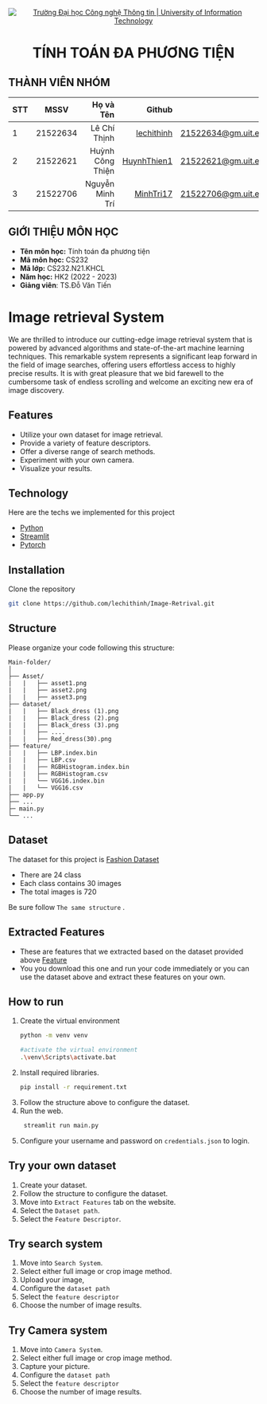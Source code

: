 <!-- Banner -->
<p align="center">
  <a href="https://www.uit.edu.vn/" title="Trường Đại học Công nghệ Thông tin" style="border: none;">
    <img src="https://i.imgur.com/WmMnSRt.png" alt="Trường Đại học Công nghệ Thông tin | University of Information Technology">
  </a>
</p>
<h1 align="center"><b>TÍNH TOÁN ĐA PHƯƠNG TIỆN</b></h>

## THÀNH VIÊN NHÓM

| STT |   MSSV   |       Họ và Tên |                     Github                                 |            Email                        |
| --- | :------: | --------------: |  --------------------------------------------------------: | ---------------------------------------:|
| 1   | 21522634 |  Lê Chí Thịnh   |  [lechithinh](https://github.com/lechithinh)               | 21522634@gm.uit.edu.vn                  |
| 2   | 21522621 | Huỳnh Công Thiện|  [HuynhThien1](https://github.com/HuynhThien1)             | 21522621@gm.uit.edu.vn                  |
| 3   | 21522706 | Nguyễn Minh Trí |  [MinhTri17](https://github.com/MinhTri17)                 | 21522706@gm.uit.edu.vn                  |


## GIỚI THIỆU MÔN HỌC

-   **Tên môn học:** Tính toán đa phương tiện
-   **Mã môn học:** CS232
-   **Mã lớp:** CS232.N21.KHCL
-   **Năm học:** HK2 (2022 - 2023)
-   **Giảng viên**: TS.Đỗ Văn Tiến


# Image retrieval System

We are thrilled to introduce our cutting-edge image retrieval system that is powered by advanced algorithms and state-of-the-art machine learning techniques. This remarkable system represents a significant leap forward in the field of image searches, offering users effortless access to highly precise results. It is with great pleasure that we bid farewell to the cumbersome task of endless scrolling and welcome an exciting new era of image discovery.

## Features


- Utilize your own dataset for image retrieval.
- Provide a variety of feature descriptors.
- Offer a diverse range of search methods.
- Experiment with your own camera.
- Visualize your results.

## Technology

Here are the techs we implemented for this project

-  [Python](https://docs.python.org/3/)
-  [Streamlit](https://docs.streamlit.io/)
-  [Pytorch](https://pytorch.org/vision/main/models/generated/torchvision.models.vgg16.html#torchvision.models.VGG16_Weights)

## Installation
Clone the repository

```sh
git clone https://github.com/lechithinh/Image-Retrival.git
```

## Structure

Please organize your code following this structure: 

```
Main-folder/
│
├── Asset/ 
|   |   ├── asset1.png
|   |   ├── asset2.png
|   |   ├── asset3.png
├── dataset/ 
|   |   ├── Black_dress (1).png
|   |   ├── Black_dress (2).png
|   |   ├── Black_dress (3).png
|   |   ├── ....
|   |   ├── Red_dress(30).png
├── feature/
|   |   ├── LBP.index.bin
|   |   ├── LBP.csv
|   |   ├── RGBHistogram.index.bin
|   |   ├── RGBHistogram.csv
|   |   └── VGG16.index.bin
|   |   └── VGG16.csv
├── app.py
├── ...
├─ main.py
└── ...
```

## Dataset

The dataset for this project is [Fashion Dataset](https://drive.google.com/file/d/1k6467Iv7us87foba77YGtrY36fuLz9G-/view?usp=drive_link)
+ There are 24 class
+ Each class contains 30 images
+ The total images is 720



Be sure follow `The same structure` .

## Extracted Features
+ These are features that we extracted based on the dataset provided above  [ Feature](https://drive.google.com/drive/folders/1syWNHdNG1BcOM_3YlHOLbxFdposJ3U6E?usp=drive_link)
+ You you download this one and run your code immediately or you can use the dataset above and extract these features on your own.

## How to run
1. Create the virtual environment
    ```sh
    python -m venv venv
    
    #activate the virtual environment
    .\venv\Scripts\activate.bat
    ```
2. Install required libraries.
    ```sh
    pip install -r requirement.txt
    ```
3. Follow the structure above to configure the dataset.
4. Run the web.
    ```sh
     streamlit run main.py
    ```
5. Configure your username and password on `credentials.json` to login.
## Try your own dataset
1. Create your dataset.
2. Follow the structure to configure the dataset.
3. Move into `Extract Features` tab on the website.
4. Select the `Dataset path`.
5. Select  the `Feature Descriptor`.

## Try search system
1. Move into `Search System`.
2. Select either full image or crop image method.
3. Upload your image,
4. Configure the `dataset path`
5. Select the `feature descriptor` 
6. Choose the number of image results.

## Try Camera system
1. Move into `Camera System`.
2. Select either full image or crop image method.
3. Capture your picture.
4. Configure the `dataset path`
5. Select the `feature descriptor` 
6. Choose the number of image results.
